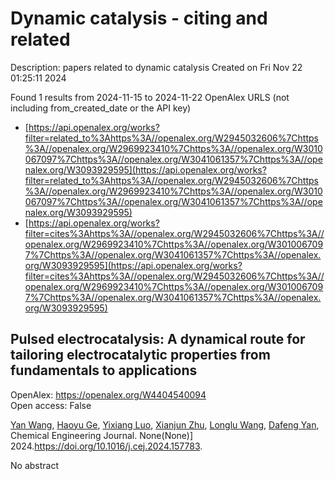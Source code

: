 # Dynamic catalysis - citing and related
Description: papers related to dynamic catalysis
Created on Fri Nov 22 01:25:11 2024

Found 1 results from 2024-11-15 to 2024-11-22
OpenAlex URLS (not including from_created_date or the API key)
- [https://api.openalex.org/works?filter=related_to%3Ahttps%3A//openalex.org/W2945032606%7Chttps%3A//openalex.org/W2969923410%7Chttps%3A//openalex.org/W3010067097%7Chttps%3A//openalex.org/W3041061357%7Chttps%3A//openalex.org/W3093929595](https://api.openalex.org/works?filter=related_to%3Ahttps%3A//openalex.org/W2945032606%7Chttps%3A//openalex.org/W2969923410%7Chttps%3A//openalex.org/W3010067097%7Chttps%3A//openalex.org/W3041061357%7Chttps%3A//openalex.org/W3093929595)
- [https://api.openalex.org/works?filter=cites%3Ahttps%3A//openalex.org/W2945032606%7Chttps%3A//openalex.org/W2969923410%7Chttps%3A//openalex.org/W3010067097%7Chttps%3A//openalex.org/W3041061357%7Chttps%3A//openalex.org/W3093929595](https://api.openalex.org/works?filter=cites%3Ahttps%3A//openalex.org/W2945032606%7Chttps%3A//openalex.org/W2969923410%7Chttps%3A//openalex.org/W3010067097%7Chttps%3A//openalex.org/W3041061357%7Chttps%3A//openalex.org/W3093929595)

## Pulsed electrocatalysis: A dynamical route for tailoring electrocatalytic properties from fundamentals to applications   

OpenAlex: https://openalex.org/W4404540094    
Open access: False
    
[Yan Wang](https://openalex.org/A5107947402), [Haoyu Ge](https://openalex.org/A5015559992), [Yixiang Luo](https://openalex.org/A5111273637), [Xianjun Zhu](https://openalex.org/A5100452971), [Longlu Wang](https://openalex.org/A5101657803), [Dafeng Yan](https://openalex.org/A5026864143), Chemical Engineering Journal. None(None)] 2024.https://doi.org/10.1016/j.cej.2024.157783.
    
No abstract    

    
